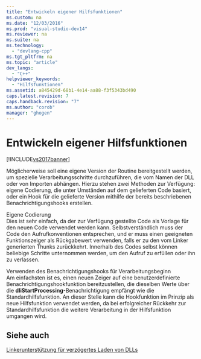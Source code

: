 ```yaml
---
title: "Entwickeln eigener Hilfsfunktionen"
ms.custom: na
ms.date: "12/03/2016"
ms.prod: "visual-studio-dev14"
ms.reviewer: na
ms.suite: na
ms.technology: 
  - "devlang-cpp"
ms.tgt_pltfrm: na
ms.topic: "article"
dev_langs: 
  - "C++"
helpviewer_keywords: 
  - "Hilfsfunktionen"
ms.assetid: a845429d-68b1-4e14-aa88-f3f5343bd490
caps.latest.revision: 7
caps.handback.revision: "7"
ms.author: "corob"
manager: "ghogen"
---
```

# Entwickeln eigener Hilfsfunktionen
[!INCLUDE[vs2017banner](../../assembler/inline/includes/vs2017banner.md)]

Möglicherweise soll eine eigene Version der Routine bereitgestellt werden, um spezielle Verarbeitungsschritte durchzuführen, die vom Namen der DLL oder von Importen abhängen.  Hierzu stehen zwei Methoden zur Verfügung: eigene Codierung, die unter Umständen auf dem gelieferten Code basiert, oder ein Hook für die gelieferte Version mithilfe der bereits beschriebenen Benachrichtigungshooks erstellen.  
  
 Eigene Codierung  
 Dies ist sehr einfach, da der zur Verfügung gestellte Code als Vorlage für den neuen Code verwendet werden kann.  Selbstverständlich muss der Code den Aufrufkonventionen entsprechen, und er muss einen geeigneten Funktionszeiger als Rückgabewert verwenden, falls er zu den vom Linker generierten Thunks zurückkehrt.  Innerhalb des Codes selbst können beliebige Schritte unternommen werden, um den Aufruf zu erfüllen oder ihn zu verlassen.  
  
 Verwenden des Benachrichtigungshooks für Verarbeitungsbeginn  
 Am einfachsten ist es, einen neuen Zeiger auf eine benutzerdefinierte Benachrichtigungshookfunktion bereitzustellen, die dieselben Werte über die **dliStartProcessing**\-Benachrichtigung empfängt wie die Standardhilfsfunktion.  An dieser Stelle kann die Hookfunktion im Prinzip als neue Hilfsfunktion verwendet werden, da bei erfolgreicher Rückkehr zur Standardhilfsfunktion die weitere Verarbeitung in der Hilfsfunktion umgangen wird.  
  
## Siehe auch  
 [Linkerunterstützung für verzögertes Laden von DLLs](../../build/reference/linker-support-for-delay-loaded-dlls.md)